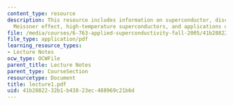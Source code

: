 ```yaml
---
content_type: resource
description: This resource includes information on superconductor, discovery of superconductivity,
  Meissner effect, high-temperature superconductors, and applications of superconductors.
file: /media/courses/6-763-applied-superconductivity-fall-2005/41b2882232b1b43823ec488969c21b6d_lecture1.pdf
file_type: application/pdf
learning_resource_types:
- Lecture Notes
ocw_type: OCWFile
parent_title: Lecture Notes
parent_type: CourseSection
resourcetype: Document
title: lecture1.pdf
uid: 41b28822-32b1-b438-23ec-488969c21b6d
---
```

